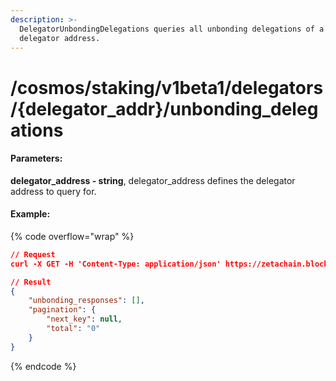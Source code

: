 ```yaml
---
description: >-
  DelegatorUnbondingDelegations queries all unbonding delegations of a given
  delegator address.
---
```


# /cosmos/staking/v1beta1/delegators/{delegator\_addr}/unbonding\_delegations

#### **Parameters:**

**delegator\_address - string**, delegator\_address defines the delegator address to query for.

#### Example:

{% code overflow="wrap" %}
```json
// Request
curl -X GET -H 'Content-Type: application/json' https://zetachain.blockpi.network/lcd/v1/<your-api-key>/cosmos/staking/v1beta1/delegators/zeta1tzflr0lc0s9fxpx2h6770uj0z7jlk0q3smulpv/unbonding_delegations

// Result
{
    "unbonding_responses": [],
    "pagination": {
        "next_key": null,
        "total": "0"
    }
}
```
{% endcode %}
